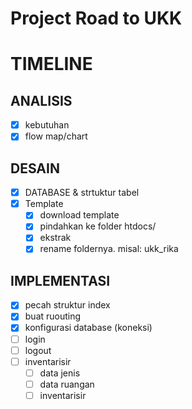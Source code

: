 # Project Road to UKK

# TIMELINE
## ANALISIS 
* [x] kebutuhan
* [x] flow map/chart

## DESAIN
* [x] DATABASE & strtuktur tabel
* [x] Template 
  * [x] download template
  * [x] pindahkan ke folder htdocs/
  * [x] ekstrak
  * [x] rename foldernya. misal: ukk_rika

## IMPLEMENTASI
* [x] pecah struktur index
* [x] buat ruouting
* [x] konfigurasi database (koneksi)
* [ ] login
* [ ] logout
* [ ] inventarisir
  * [ ] data jenis
  * [ ] data ruangan
  * [ ] inventarisir
